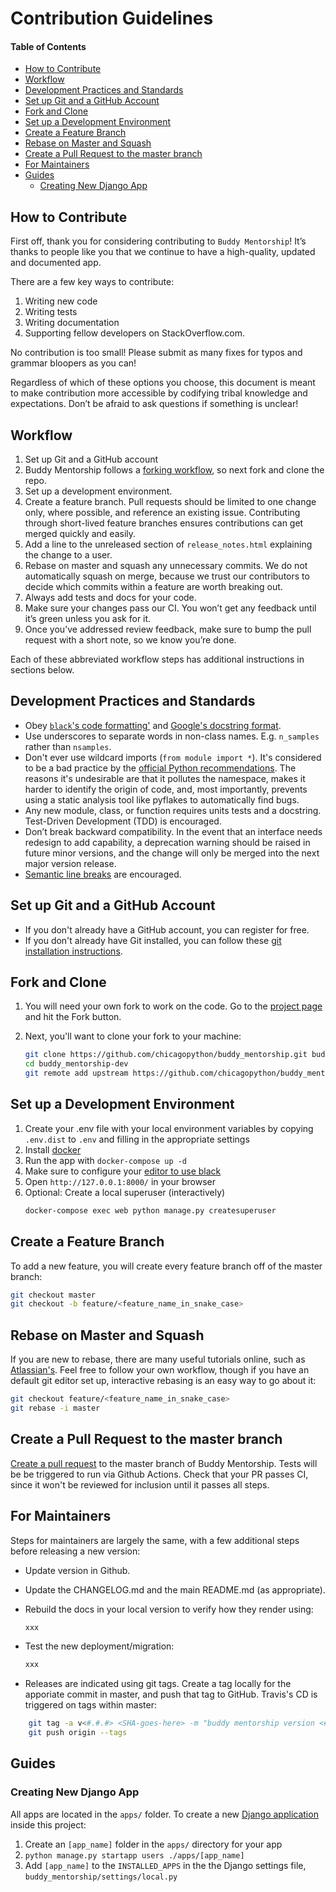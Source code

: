# Contribution Guidelines

#### Table of Contents

<!-- TOC -->

- [How to Contribute](#how-to-contribute)
- [Workflow](#workflow)
- [Development Practices and Standards](#development-practices-and-standards)
- [Set up Git and a GitHub Account](#set-up-git-and-a-github-account)
- [Fork and Clone](#fork-and-clone)
- [Set up a Development Environment](#set-up-a-development-environment)
- [Create a Feature Branch](#create-a-feature-branch)
- [Rebase on Master and Squash](#rebase-on-master-and-squash)
- [Create a Pull Request to the master branch](#create-a-pull-request-to-the-master-branch)
- [For Maintainers](#for-maintainers)
- [Guides](#guides)
  - [Creating New Django App](#creating-new-django-app)

<!-- /TOC -->

## How to Contribute

First off, thank you for considering contributing to `Buddy Mentorship`!
It’s thanks to people like you that we continue to have a high-quality, updated and documented app.

There are a few key ways to contribute:

1. Writing new code
2. Writing tests
3. Writing documentation
4. Supporting fellow developers on StackOverflow.com.

No contribution is too small!
Please submit as many fixes for typos and grammar bloopers as you can!

Regardless of which of these options you choose,
this document is meant to make contribution more accessible by codifying tribal knowledge and expectations.
Don’t be afraid to ask questions if something is unclear!

## Workflow

1. Set up Git and a GitHub account
2. Buddy Mentorship follows a [forking workflow](https://www.atlassian.com/git/tutorials/comparing-workflows/forking-workflow), so next fork and clone the repo.
3. Set up a development environment.
4. Create a feature branch.
   Pull requests should be limited to one change only, where possible, and reference an existing issue.
   Contributing through short-lived feature branches ensures contributions can get merged quickly and easily.
5. Add a line to the unreleased section of `release_notes.html` explaining the change to a user.
6. Rebase on master and squash any unnecessary commits.
   We do not automatically squash on merge, because we trust our contributors to decide which commits within a feature are worth breaking out.
7. Always add tests and docs for your code.
8. Make sure your changes pass our CI.
   You won’t get any feedback until it’s green unless you ask for it.
9. Once you’ve addressed review feedback, make sure to bump the pull request with a short note, so we know you’re done.

Each of these abbreviated workflow steps has additional instructions in sections below.

## Development Practices and Standards

- Obey [`black`'s code formatting'](https://black.readthedocs.io/en/stable/the_black_code_style.html) and [Google's docstring format](https://sphinxcontrib-napoleon.readthedocs.io/en/latest/example_google.html).
- Use underscores to separate words in non-class names.
  E.g. `n_samples` rather than `nsamples`.
- Don't ever use wildcard imports (`from module import *`).
  It's considered to be a bad practice by the [official Python recommendations](https://docs.python.org/3/tutorial/modules.html#importing-from-a-package).
  The reasons it's undesirable are that it
  pollutes the namespace,
  makes it harder to identify the origin of code,
  and, most importantly, prevents using a static analysis tool like pyflakes to automatically find bugs.
- Any new module, class, or function requires units tests and a docstring.
  Test-Driven Development (TDD) is encouraged.
- Don’t break backward compatibility.
  In the event that an interface needs redesign to add capability,
  a deprecation warning should be raised in future minor versions,
  and the change will only be merged into the next major version release.
- [Semantic line breaks](https://sembr.org/) are encouraged.

## Set up Git and a GitHub Account

- If you don't already have a GitHub account, you can register for free.
- If you don't already have Git installed,
  you can follow these [git installation instructions](https://help.github.com/en/articles/set-up-git).

## Fork and Clone

1. You will need your own fork to work on the code. Go to the [project page](https://github.com/chicagopython/buddy_mentorship) and hit the Fork button.
2. Next, you'll want to clone your fork to your machine:

   ```bash
   git clone https://github.com/chicagopython/buddy_mentorship.git buddy_mentorship-dev
   cd buddy_mentorship-dev
   git remote add upstream https://github.com/chicagopython/buddy_mentorship.git
   ```

## Set up a Development Environment

1. Create your .env file with your local environment variables by copying `.env.dist` to `.env` and filling in the appropriate settings
2. Install [docker](https://docs.docker.com/get-docker/)
3. Run the app with `docker-compose up -d`
4. Make sure to configure your [editor to use black](https://github.com/psf/black#editor-integration)
5. Open `http://127.0.0.1:8000/` in your browser
6. Optional: Create a local superuser (interactively)
   ```bash
   docker-compose exec web python manage.py createsuperuser
   ```

## Create a Feature Branch

To add a new feature, you will create every feature branch off of the master branch:

```bash
git checkout master
git checkout -b feature/<feature_name_in_snake_case>
```

## Rebase on Master and Squash

If you are new to rebase, there are many useful tutorials online,
such as [Atlassian's](https://www.atlassian.com/git/tutorials/rewriting-history/git-rebase).
Feel free to follow your own workflow,
though if you have an default git editor set up,
interactive rebasing is an easy way to go about it:

```bash
git checkout feature/<feature_name_in_snake_case>
git rebase -i master
```

## Create a Pull Request to the master branch

[Create a pull request](https://help.github.com/en/articles/creating-a-pull-request-from-a-fork)
to the master branch of Buddy Mentorship.
Tests will be be triggered to run via Github Actions.
Check that your PR passes CI,
since it won't be reviewed for inclusion until it passes all steps.

## For Maintainers

Steps for maintainers are largely the same,
with a few additional steps before releasing a new version:

- Update version in Github.
- Update the CHANGELOG.md and the main README.md (as appropriate).
- Rebuild the docs in your local version to verify how they render using:

  ```bash
  xxx
  ```

- Test the new deployment/migration:

  ```bash
  xxx
  ```

- Releases are indicated using git tags.
  Create a tag locally for the apporiate commit in master, and push that tag to GitHub.
  Travis's CD is triggered on tags within master:

```bash
    git tag -a v<#.#.#> <SHA-goes-here> -m "buddy mentorship version <#.#.#>"
    git push origin --tags
```

## Guides

### Creating New Django App

All apps are located in the `apps/` folder. To create a new
[Django application](https://docs.djangoproject.com/en/3.0/ref/applications/)
inside this project:

1. Create an `[app_name]` folder in the `apps/` directory for your app
1. `python manage.py startapp users ./apps/[app_name]`
1. Add `[app_name]` to the `INSTALLED_APPS` in the the Django settings file,
   `buddy_mentorship/settings/local.py`
